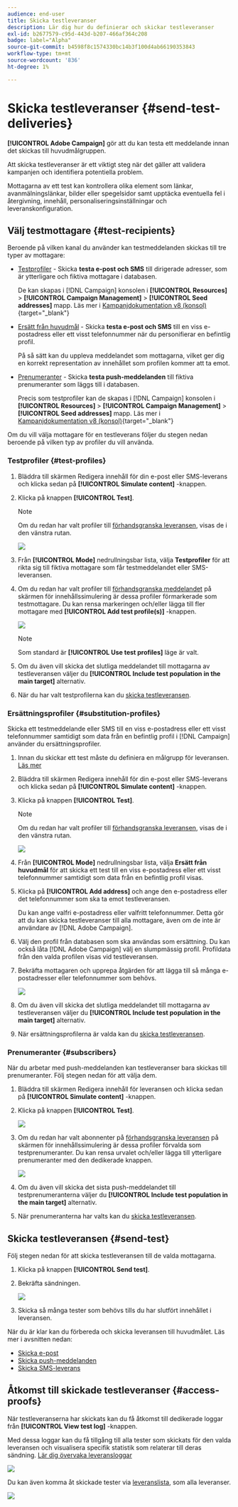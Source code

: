 ```yaml
---
audience: end-user
title: Skicka testleveranser
description: Lär dig hur du definierar och skickar testleveranser
exl-id: b2677579-c95d-443d-b207-466af364c208
badge: label="Alpha"
source-git-commit: b4598f8c1574330bc14b3f100d4ab66190353843
workflow-type: tm+mt
source-wordcount: '836'
ht-degree: 1%

---
```


# Skicka testleveranser {#send-test-deliveries}

**[!UICONTROL Adobe Campaign]** gör att du kan testa ett meddelande innan det skickas till huvudmålgruppen.

Att skicka testleveranser är ett viktigt steg när det gäller att validera kampanjen och identifiera potentiella problem.

Mottagarna av ett test kan kontrollera olika element som länkar, avanmälningslänkar, bilder eller spegelsidor samt upptäcka eventuella fel i återgivning, innehåll, personaliseringsinställningar och leveranskonfiguration.

## Välj testmottagare {#test-recipients}

Beroende på vilken kanal du använder kan testmeddelanden skickas till tre typer av mottagare:

* [Testprofiler](#test-profiles) - Skicka **testa e-post och SMS** till dirigerade adresser, som är ytterligare och fiktiva mottagare i databasen.

  De kan skapas i [!DNL Campaign] konsolen i **[!UICONTROL Resources]** > **[!UICONTROL Campaign Management]** > **[!UICONTROL Seed addresses]** mapp. Läs mer i [Kampanjdokumentation v8 (konsol)](https://experienceleague.adobe.com/docs/campaign/campaign-v8/audience/add-profiles/test-profiles.html){target="_blank"}

* [Ersätt från huvudmål](#substitution-profiles) - Skicka **testa e-post och SMS** till en viss e-postadress eller ett visst telefonnummer när du personifierar en befintlig profil.

  På så sätt kan du uppleva meddelandet som mottagarna, vilket ger dig en korrekt representation av innehållet som profilen kommer att ta emot.

* [Prenumeranter](#subscribers) - Skicka **testa push-meddelanden** till fiktiva prenumeranter som läggs till i databasen.

  Precis som testprofiler kan de skapas i [!DNL Campaign] konsolen i **[!UICONTROL Resources]** > **[!UICONTROL Campaign Management]** > **[!UICONTROL Seed addresses]** mapp. Läs mer i [Kampanjdokumentation v8 (konsol)](https://experienceleague.adobe.com/docs/campaign/campaign-v8/audience/add-profiles/test-profiles.html){target="_blank"}

Om du vill välja mottagare för en testleverans följer du stegen nedan beroende på vilken typ av profiler du vill använda.

### Testprofiler {#test-profiles}

1. Bläddra till skärmen Redigera innehåll för din e-post eller SMS-leverans och klicka sedan på **[!UICONTROL Simulate content]** -knappen.

1. Klicka på knappen **[!UICONTROL Test]**.

   >[!NOTE]
   >
   >Om du redan har valt profiler till [förhandsgranska leveransen](preview-content.md), visas de i den vänstra rutan.

   ![](assets/simulate-test-button-email.png)

1. Från **[!UICONTROL Mode]** nedrullningsbar lista, välja **Testprofiler** för att rikta sig till fiktiva mottagare som får testmeddelandet eller SMS-leveransen.

1. Om du redan har valt profiler till [förhandsgranska meddelandet](preview-content.md) på skärmen för innehållssimulering är dessa profiler förmarkerade som testmottagare. Du kan rensa markeringen och/eller lägga till fler mottagare med **[!UICONTROL Add test profile(s)]** -knappen.

   ![](assets/simulate-profile-mode.png)

   >[!NOTE]
   >
   >Som standard är **[!UICONTROL Use test profiles]** läge är valt.

1. Om du även vill skicka det slutliga meddelandet till mottagarna av testleveransen väljer du **[!UICONTROL Include test population in the main target]** alternativ.

1. När du har valt testprofilerna kan du [skicka testleveransen](#send-test).

### Ersättningsprofiler {#substitution-profiles}

Skicka ett testmeddelande eller SMS till en viss e-postadress eller ett visst telefonnummer samtidigt som data från en befintlig profil i [!DNL Campaign] använder du ersättningsprofiler.

1. Innan du skickar ett test måste du definiera en målgrupp för leveransen. [Läs mer](../audience/about-audiences.md)

1. Bläddra till skärmen Redigera innehåll för din e-post eller SMS-leverans och klicka sedan på **[!UICONTROL Simulate content]** -knappen.

1. Klicka på knappen **[!UICONTROL Test]**.

   >[!NOTE]
   >
   >Om du redan har valt profiler till [förhandsgranska leveransen](preview-content.md), visas de i den vänstra rutan.

   ![](assets/simulate-test-button-email.png)

1. Från **[!UICONTROL Mode]** nedrullningsbar lista, välja **Ersätt från huvudmål** för att skicka ett test till en viss e-postadress eller ett visst telefonnummer samtidigt som data från en befintlig profil visas.

1. Klicka på **[!UICONTROL Add address]** och ange den e-postadress eller det telefonnummer som ska ta emot testleveransen.

   Du kan ange valfri e-postadress eller valfritt telefonnummer. Detta gör att du kan skicka testleveranser till alla mottagare, även om de inte är användare av [!DNL Adobe Campaign].

1. Välj den profil från databasen som ska användas som ersättning. Du kan också låta [!DNL Adobe Campaign] välj en slumpmässig profil. Profildata från den valda profilen visas vid testleveransen.

1. Bekräfta mottagaren och upprepa åtgärden för att lägga till så många e-postadresser eller telefonnummer som behövs.

   ![](assets/simulate-profile-substitute.png)

1. Om du även vill skicka det slutliga meddelandet till mottagarna av testleveransen väljer du **[!UICONTROL Include test population in the main target]** alternativ.

1. När ersättningsprofilerna är valda kan du [skicka testleveransen](#send-test).

### Prenumeranter {#subscribers}

När du arbetar med push-meddelanden kan testleveranser bara skickas till prenumeranter. Följ stegen nedan för att välja dem.

1. Bläddra till skärmen Redigera innehåll för leveransen och klicka sedan på **[!UICONTROL Simulate content]** -knappen.

1. Klicka på knappen **[!UICONTROL Test]**.

   ![](assets/simulate-test-button-push.png)

1. Om du redan har valt abonnenter på [förhandsgranska leveransen](preview-content.md) på skärmen för innehållssimulering är dessa profiler förvalda som testprenumeranter. Du kan rensa urvalet och/eller lägga till ytterligare prenumeranter med den dedikerade knappen.

   ![](assets/simulate-test-subscribers.png)

1. Om du även vill skicka det sista push-meddelandet till testprenumeranterna väljer du **[!UICONTROL Include test population in the main target]** alternativ.

1. När prenumeranterna har valts kan du [skicka testleveransen](#send-test).

## Skicka testleveransen {#send-test}

Följ stegen nedan för att skicka testleveransen till de valda mottagarna.

1. Klicka på knappen **[!UICONTROL Send test]**.

1. Bekräfta sändningen.

   ![](assets/simulate-send-test.png)

1. Skicka så många tester som behövs tills du har slutfört innehållet i leveransen.

När du är klar kan du förbereda och skicka leveransen till huvudmålet. Läs mer i avsnitten nedan:

* [Skicka e-post](../monitor/prepare-send.md)
* [Skicka push-meddelanden](../push/send-push.md#send-push)
* [Skicka SMS-leverans](../sms/send-sms.md#send-sms)

## Åtkomst till skickade testleveranser {#access-proofs}

När testleveranserna har skickats kan du få åtkomst till dedikerade loggar från **[!UICONTROL View test log]** -knappen.

Med dessa loggar kan du få tillgång till alla tester som skickats för den valda leveransen och visualisera specifik statistik som relaterar till deras sändning. [Lär dig övervaka leveransloggar](../monitor/delivery-logs.md)

![](assets/simulate-test-log.png)

Du kan även komma åt skickade tester via [leveranslista](../msg/gs-messages.md), som alla leveranser.

![](assets/simulate-deliveries-list.png)

